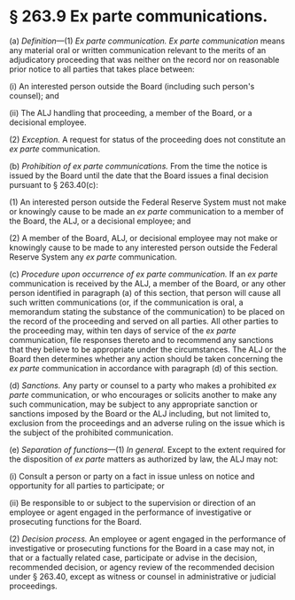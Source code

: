 # § 263.9   Ex parte communications.

(a) *Definition*—(1) *Ex parte communication. Ex parte communication* means any material oral or written communication relevant to the merits of an adjudicatory proceeding that was neither on the record nor on reasonable prior notice to all parties that takes place between:


(i) An interested person outside the Board (including such person's counsel); and


(ii) The ALJ handling that proceeding, a member of the Board, or a decisional employee.


(2) *Exception.* A request for status of the proceeding does not constitute an *ex parte* communication.


(b) *Prohibition of ex parte communications.* From the time the notice is issued by the Board until the date that the Board issues a final decision pursuant to § 263.40(c):


(1) An interested person outside the Federal Reserve System must not make or knowingly cause to be made an *ex parte* communication to a member of the Board, the ALJ, or a decisional employee; and


(2) A member of the Board, ALJ, or decisional employee may not make or knowingly cause to be made to any interested person outside the Federal Reserve System any *ex parte* communication.


(c) *Procedure upon occurrence of ex parte communication.* If an *ex parte* communication is received by the ALJ, a member of the Board, or any other person identified in paragraph (a) of this section, that person will cause all such written communications (or, if the communication is oral, a memorandum stating the substance of the communication) to be placed on the record of the proceeding and served on all parties. All other parties to the proceeding may, within ten days of service of the *ex parte* communication, file responses thereto and to recommend any sanctions that they believe to be appropriate under the circumstances. The ALJ or the Board then determines whether any action should be taken concerning the *ex parte* communication in accordance with paragraph (d) of this section.


(d) *Sanctions.* Any party or counsel to a party who makes a prohibited *ex parte* communication, or who encourages or solicits another to make any such communication, may be subject to any appropriate sanction or sanctions imposed by the Board or the ALJ including, but not limited to, exclusion from the proceedings and an adverse ruling on the issue which is the subject of the prohibited communication.


(e) *Separation of functions*—(1) *In general.* Except to the extent required for the disposition of *ex parte* matters as authorized by law, the ALJ may not:


(i) Consult a person or party on a fact in issue unless on notice and opportunity for all parties to participate; or


(ii) Be responsible to or subject to the supervision or direction of an employee or agent engaged in the performance of investigative or prosecuting functions for the Board.


(2) *Decision process.* An employee or agent engaged in the performance of investigative or prosecuting functions for the Board in a case may not, in that or a factually related case, participate or advise in the decision, recommended decision, or agency review of the recommended decision under § 263.40, except as witness or counsel in administrative or judicial proceedings.






